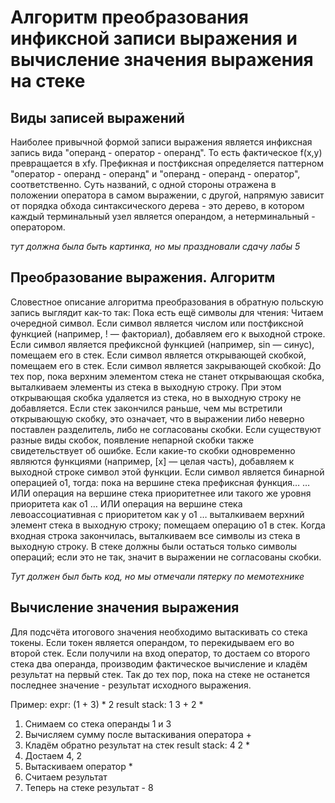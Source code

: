 # Алгоритм преобразования инфиксной записи выражения и вычисление значения выражения на стеке

## Виды записей выражений 
Наиболее привычной формой записи выражения является инфиксная запись вида "операнд - оператор - операнд". То есть фактическое 
f(x,y) превращается в xfy. Префикная и постфиксная определяется паттерном "оператор - операнд - операнд" и "операнд - операнд - оператор", соответственно.
Суть названий, с одной стороны отражена в положении оператора в самом выражении, с другой, напрямую зависит от порядка обхода синтаксического дерева - это дерево, в котором каждый терминальный узел является операндом, а нетерминальный - оператором.

*тут должна была быть картинка, но мы праздновали сдачу лабы 5*

## Преобразование выражения. Алгоритм
Словестное описание алгоритма преобразования в обратную польскую запись выглядит как-то так:
Пока есть ещё символы для чтения:
  Читаем очередной символ.
    Если символ является числом или постфиксной функцией (например, ! — факториал), добавляем его к выходной строке.
    Если символ является префиксной функцией (например, sin — синус), помещаем его в стек.
    Если символ является открывающей скобкой, помещаем его в стек.
    Если символ является закрывающей скобкой:
  До тех пор, пока верхним элементом стека не станет открывающая скобка, выталкиваем элементы из стека в выходную строку. При этом открывающая скобка удаляется из стека, но в выходную строку не добавляется. Если стек закончился раньше, чем мы встретили открывающую скобку, это означает, что в выражении либо неверно поставлен разделитель, либо не согласованы скобки.
  Если существуют разные виды скобок, появление непарной скобки также свидетельствует об ошибке. Если какие-то скобки одновременно являются функциями (например, [x] — целая часть), добавляем к выходной строке символ этой функции.
Если символ является бинарной операцией о1, тогда:
пока на вершине стека префиксная функция…
… ИЛИ операция на вершине стека приоритетнее или такого же уровня приоритета как o1
… ИЛИ операция на вершине стека левоассоциативная с приоритетом как у o1
… выталкиваем верхний элемент стека в выходную строку;
помещаем операцию o1 в стек.
Когда входная строка закончилась, выталкиваем все символы из стека в выходную строку. В стеке должны были остаться только символы операций; если это не так, значит в выражении не согласованы скобки. 

*Тут должен был быть код, но мы отмечали пятерку по мемотехнике*

## Вычисление значения выражения

Для подсчёта итогового значения необходимо вытаскивать со стека токены. Если токен является операндом, то перекидываем его во второй стек. Если получили на вход оператор, то достаем со второго стека два операнда, производим фактическое вычисление и кладём результат на первый стек. Так до тех пор, пока на стеке не останется последнее значение - результат исходного выражения.

Пример:
expr: (1 + 3) * 2
result stack: 1 3 + 2 *
1. Снимаем со стека операнды 1 и 3
2. Вычисляем сумму после вытаскивания оператора +
3. Кладём обратно результат на стек
result stack: 4 2 *
4. Достаем 4, 2 
5. Вытаскиваем оператор *
6. Считаем результат
7. Теперь на стеке результат - 8
 
